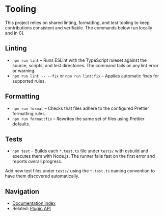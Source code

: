 # Tooling

This project relies on shared linting, formatting, and test tooling to keep contributions consistent and verifiable. The commands below run locally and in CI.

## Linting

- `npm run lint` – Runs ESLint with the TypeScript ruleset against the source, scripts, and test directories. The command fails on any lint error or warning.
- `npm run lint -- --fix` or `npm run lint:fix` – Applies automatic fixes for supported rules.

## Formatting

- `npm run format` – Checks that files adhere to the configured Prettier formatting rules.
- `npm run format:fix` – Rewrites the same set of files using Prettier defaults.

## Tests

- `npm test` – Builds each `*.test.ts` file under `tests/` with esbuild and executes them with Node.js. The runner fails fast on the first error and reports overall progress.

Add new test files under `tests/` using the `*.test.ts` naming convention to have them discovered automatically.

## Navigation

- [Documentation index](./README.md)
- Related: [Plugin API](./plugin-api.md)
